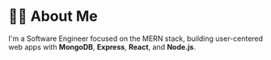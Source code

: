 # 👨‍💻 About Me

I'm a Software Engineer focused on the MERN stack, building user-centered web apps with **MongoDB**, **Express**, **React**, and **Node.js**.


<!--
**RibalBaghdadi/RibalBaghdadi** is a ✨ _special_ ✨ repository because its `README.md` (this file) appears on your GitHub profile.

Here are some ideas to get you started:

- 🔭 I’m currently working on ...
- 🌱 I’m currently learning ...
- 👯 I’m looking to collaborate on ...
- 🤔 I’m looking for help with ...
- 💬 Ask me about ...
- 📫 How to reach me: ...
- 😄 Pronouns: ...
- ⚡ Fun fact: ...
-->
